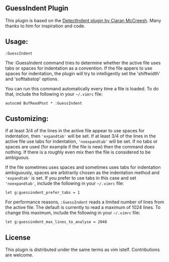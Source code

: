 GuessIndent Plugin
------------------

This plugin is based on the [DetectIndent plugin by Ciaran McCreesh][1].
Many thanks to him for inspiration and code.

[1]: https://github.com/ciaranm/detectindent

Usage:
------

    :GuessIndent

The :GuessIndent command tries to determine whether the active file
uses tabs or spaces for indentation as a convention. If the file
appers to use spaces for indentation, the plugin will try to
intelligently set the 'shiftwidth' and 'softtabstop' options.

You can run this command automatically every time a file is loaded.
To do that, include the following in your `~/.vimrc` file:

    autocmd BufReadPost * :GuessIndent

Customizing:
------------

If at least 3/4 of the lines in the active file appear to use spaces
for indentation, then `'expandtab'` will be set. If at least 3/4 of
the lines in the active file use tabs for indentation, `'noexpandtab'`
will be set. If no tabs or spaces are used (for example if the file
is new) then the command does nothing. If there is a roughly even mix
then the file is considered to be ambiguous.

If the file sometimes uses spaces and sometimes uses tabs for
indentation ambiguously, spaces are arbitrarily chosen as the
indentation method and `'expandtab'` is set. If you prefer to use
tabs in this case and set `'noexpandtab'`, include the following
in your `~/.vimrc` file:

    let g:guessindent_prefer_tabs = 1

For performance reasons, `:GuessIndent` reads a limited number of
lines from the active file. The default is currently to read a
maximum of 1024 lines. To change this maximum, include the
following in your `~/.vimrc` file:

    let g:guessindent_max_lines_to_analyse = 2048

License
-------

This plugin is distributed under the same terms as vim istelf.
Contributions are welcome.
